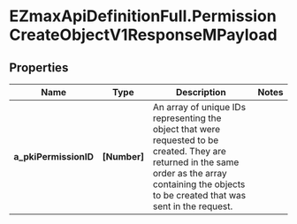 # EZmaxApiDefinitionFull.PermissionCreateObjectV1ResponseMPayload

## Properties

Name | Type | Description | Notes
------------ | ------------- | ------------- | -------------
**a_pkiPermissionID** | **[Number]** | An array of unique IDs representing the object that were requested to be created.  They are returned in the same order as the array containing the objects to be created that was sent in the request. | 


